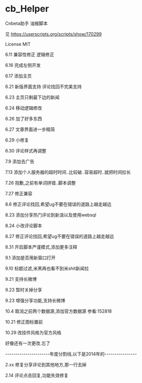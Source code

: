 ﻿cb_Helper
=========

Cnbeta助手 油猴脚本

见 https://userscripts.org/scripts/show/170299

License MIT

6.11 兼容性修正 逻辑修正

6.16 完成左侧开发

6.17 添加主页

6.21 新版界面支持 评论找回不完美支持

6.23 主页只剩最下边的新闻

6.24 移动逻辑修改

6.26  加了好多东西

6.27 文章界面进一步精简

6.29 小修复

6.30 评论样式再调整

7.9 添加去广告

7.13 添加个人服务器的超时时间..比较破..容易超时..就把时间拉长

7.26 抱歉,之前有单词拼错..脚本调整

7.27 修正兼容

8.6 修正评论找回,希望ug不要在错误的道路上越走越远

8.23 添加分享热门评论到新浪以及使用websql

8.24 小改评论脚本

8.27 修正评论找回,希望ug不要在错误的道路上越走越远

8.31 开启脚本严谨模式,添加更多注释

9.1 添加是否用新窗口打开

9.10 标题过滤,米黑再也看不到米shit新闻拉

9.21 支持长微博 

9.23 暂时关掉分享

9.23 增强分享功能,支持长微博

10.4 取消之前两个数据源,添加官方数据源 参看:152818

10.21 修正图标置前

10.29 改挂件风格为官方风格

好像还有一次更改.忘了



----------------------年度分割线,以下是2014年的----------------

2.xx 修复分享评论到其他地方,那一行去掉

2.14 评论点击回复,功能失效修复